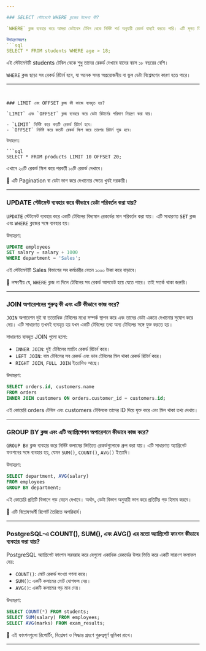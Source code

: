 ```yaml
---

### SELECT স্টেটমেন্টে WHERE ক্লজের উদ্দেশ্য কী?

`WHERE` ক্লজ ব্যবহার করে আমরা ডেটাবেস টেবিল থেকে নির্দিষ্ট শর্ত অনুযায়ী রেকর্ড বাছাই করতে পারি। এটি মূলত ফিল্টারিংয়ের কাজ করে, অর্থাৎ পুরো টেবিল থেকে শুধু সেইসব রেকর্ড রিটার্ন করে যেগুলো নির্দিষ্ট শর্ত পূরণ করে।

উদাহরণস্বরূপ:
```sql
SELECT * FROM students WHERE age > 18;
```
এই স্টেটমেন্টটি students টেবিল থেকে শুধু তাদের রেকর্ড দেখাবে যাদের বয়স ১৮ বছরের বেশি। 

`WHERE` ক্লজ ছাড়া সব রেকর্ড রিটার্ন হবে, যা অনেক সময় অপ্রয়োজনীয় বা ভুল ডেটা বিশ্লেষণের কারণ হতে পারে।

---
```


### LIMIT এবং OFFSET ক্লজ কী কাজে ব্যবহৃত হয়?

`LIMIT` এবং `OFFSET` ক্লজ ব্যবহার করে ডেটা রিটার্নের পরিমাণ নিয়ন্ত্রণ করা যায়।

- `LIMIT` নির্দিষ্ট করে কতটি রেকর্ড রিটার্ন হবে।
- `OFFSET` নির্দিষ্ট করে কতটি রেকর্ড স্কিপ করে তারপর রিটার্ন শুরু হবে।

উদাহরণ:

```sql
SELECT * FROM products LIMIT 10 OFFSET 20;
```

এখানে ২০টি রেকর্ড স্কিপ করে পরবর্তী ১০টি রেকর্ড দেখাবে।

📌 এটি Pagination বা ডেটা ভাগ করে দেখানোর ক্ষেত্রে খুবই দরকারী।

---

### UPDATE স্টেটমেন্ট ব্যবহার করে কীভাবে ডেটা পরিবর্তন করা যায়?

`UPDATE` স্টেটমেন্ট ব্যবহার করে একটি টেবিলের বিদ্যমান রেকর্ডের মান পরিবর্তন করা যায়। এটি সাধারণত `SET` ক্লজ এবং `WHERE` ক্লজের সঙ্গে ব্যবহার হয়।

উদাহরণ:

```sql
UPDATE employees
SET salary = salary + 1000
WHERE department = 'Sales';
```

এই স্টেটমেন্টটি Sales বিভাগের সব কর্মচারীর বেতন ১০০০ টাকা করে বাড়াবে।

📌 লক্ষ্যণীয় যে, `WHERE` ক্লজ না দিলে টেবিলের সব রেকর্ড আপডেট হয়ে যেতে পারে। তাই সতর্ক থাকা জরুরি।

---

### JOIN অপারেশনের গুরুত্ব কী এবং এটি কীভাবে কাজ করে?

`JOIN` অপারেশন দুই বা ততোধিক টেবিলের মধ্যে সম্পর্ক স্থাপন করে এবং তাদের ডেটা একত্রে দেখানোর সুযোগ করে দেয়। এটি সাধারণত তখনই ব্যবহৃত হয় যখন একটি টেবিলের তথ্য অন্য টেবিলের সঙ্গে যুক্ত করতে হয়।

সাধারণত ব্যবহৃত JOIN গুলো হলো:

- `INNER JOIN`: দুই টেবিলের ম্যাচিং রেকর্ড রিটার্ন করে।
- `LEFT JOIN`: বাম টেবিলের সব রেকর্ড এবং ডান টেবিলের মিল থাকা রেকর্ড রিটার্ন করে।
- `RIGHT JOIN`, `FULL JOIN` ইত্যাদিও আছে।

উদাহরণ:

```sql
SELECT orders.id, customers.name
FROM orders
INNER JOIN customers ON orders.customer_id = customers.id;
```

এই কোয়েরি orders টেবিল এবং customers টেবিলকে তাদের ID দিয়ে যুক্ত করে এবং মিল থাকা তথ্য দেখায়।

---

### GROUP BY ক্লজ এবং এটি অ্যাগ্রিগেশন অপারেশনে কীভাবে কাজ করে?

`GROUP BY` ক্লজ ব্যবহার করে নির্দিষ্ট কলামের ভিত্তিতে রেকর্ডগুলোকে গ্রুপ করা যায়। এটি সাধারণত অ্যাগ্রিগেট ফাংশনের সঙ্গে ব্যবহার হয়, যেমন `SUM()`, `COUNT()`, `AVG()` ইত্যাদি।

উদাহরণ:

```sql
SELECT department, AVG(salary)
FROM employees
GROUP BY department;
```

এই কোয়েরি প্রতিটি বিভাগে গড় বেতন দেখাবে। অর্থাৎ, ডেটা বিভাগ অনুযায়ী ভাগ করে প্রতিটির গড় হিসাব করবে।

📌 এটি বিশ্লেষণধর্মী রিপোর্ট তৈরিতে অপরিহার্য।

---

### PostgreSQL-এ COUNT(), SUM(), এবং AVG() এর মতো অ্যাগ্রিগেট ফাংশন কীভাবে ব্যবহার করা যায়?

PostgreSQL অ্যাগ্রিগেট ফাংশন সরবরাহ করে যেগুলো একাধিক রেকর্ডের উপর ভিত্তি করে একটি সারাংশ ফলাফল দেয়:

- `COUNT()`: মোট রেকর্ড সংখ্যা গণনা করে।
- `SUM()`: একটি কলামের মোট যোগফল দেয়।
- `AVG()`: একটি কলামের গড় মান দেয়।

উদাহরণ:

```sql
SELECT COUNT(*) FROM students;
SELECT SUM(salary) FROM employees;
SELECT AVG(marks) FROM exam_results;
```

📌 এই ফাংশনগুলো রিপোর্টিং, বিশ্লেষণ ও সিদ্ধান্ত গ্রহণে গুরুত্বপূর্ণ ভূমিকা রাখে।

---

